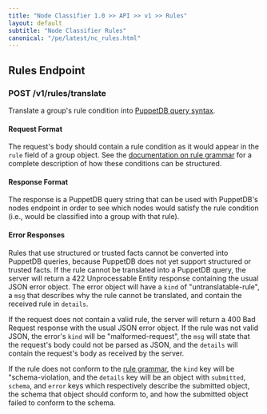```yaml
---
title: "Node Classifier 1.0 >> API >> v1 >> Rules"
layout: default
subtitle: "Node Classifier Rules"
canonical: "/pe/latest/nc_rules.html"
---
```


## Rules Endpoint

### POST /v1/rules/translate

Translate a group's rule condition into [PuppetDB query syntax](http://docs.puppetlabs.com/puppetdb/1.6/api/query/v3/query.html).

#### Request Format

The request's body should contain a rule condition as it would appear in the `rule` field of a group object.
See the [documentation on rule grammar](./nc_groups.html#rule-condition-grammar) for a complete description of how these conditions can be structured.

#### Response Format

The response is a PuppetDB query string that can be used with PuppetDB's nodes endpoint in order to see which nodes would satisfy the rule condition (i.e., would be classified into a group with that rule).

#### Error Responses

Rules that use structured or trusted facts cannot be converted into PuppetDB queries, because PuppetDB does not yet support structured or trusted facts.
If the rule cannot be translated into a PuppetDB query, the server will return a 422 Unprocessable Entity response containing the usual JSON error object.
The error object will have a `kind` of "untranslatable-rule", a `msg` that describes why the rule cannot be translated, and contain the received rule in `details`.

If the request does not contain a valid rule, the server will return a 400 Bad Request response with the usual JSON error object.
If the rule was not valid JSON, the error's `kind` will be "malformed-request", the `msg` will state that the request's body could not be parsed as JSON, and the `details` will contain the request's body as received by the server.

If the rule does not conform to the [rule grammar](./nc_groups.html#rule-condition-grammar), the `kind` key will be "schema-violation, and the `details` key will be an object with `submitted`, `schema`, and `error` keys which respectively describe the submitted object, the schema that object should conform to, and how the submitted object failed to conform to the schema.